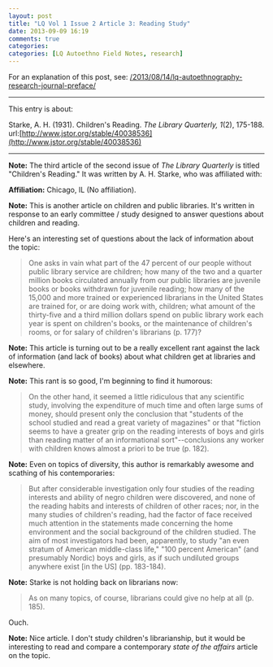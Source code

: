```yaml
---
layout: post
title: "LQ Vol 1 Issue 2 Article 3: Reading Study"
date: 2013-09-09 16:19
comments: true
categories: 
categories: [LQ Autoethno Field Notes, research]
---
```


For an explanation of this post, see:
[/2013/08/14/lq-autoethnography-research-journal-preface/](/2013/08/14/lq-autoethnography-research-journal-preface/)

---

This entry is about:

Starke, A. H. (1931). Children's Reading. *The
Library Quarterly, 1*(2), 175-188.
url:[http://www.jstor.org/stable/40038536](http://www.jstor.org/stable/40038536)

---

**Note:** The third article of the second issue of *The Library
Quarterly* is titled "Children's Reading." It was written by A.
H. Starke, who was affiliated with:

**Affiliation:** Chicago, IL (No affiliation).

**Note:** This is another article on children and public
libraries. It's written in response to an early committee / study
designed to answer questions about children and reading.

Here's an interesting set of questions about the lack of
information about the topic:

> One asks in vain what part of the 47 percent of our people
> without public library service are children; how many of the two
> and a quarter million books circulated annually from our public
> libraries are juvenile books or books withdrawn for juvenile
> reading; how many of the 15,000 and more trained or experienced
> librarians in the United States are trained for, or are doing
> work with, children; what amount of the thirty-five and a third
> million dollars spend on public library work each year is spent
> on children's books, or the maintenance of children's rooms, or
> for salary of children's librarians (p. 177)?

**Note:** This article is turning out to be a really excellent
rant against the lack of information (and lack of books) about
what children get at libraries and elsewhere. 

**Note:** This rant is so good, I'm beginning to find it humorous:

> On the other hand, it seemed a little ridiculous that any
> scientific study, involving the expenditure of much time and
> often large sums of money, should present only the conclusion
> that "students of the school studied and read a great variety of
> magazines" or that "fiction seems to have a greater grip on the
> reading interests of boys and girls than reading matter of an
> informational sort"--conclusions any worker with children knows
> almost a priori to be true (p. 182).

**Note:** Even on topics of diversity, this author is remarkably
awesome and scathing of his contemporaries:

> But after considerable investigation only four studies of the
> reading interests and ability of negro children were discovered,
> and none of the reading habits and interests of children of
> other races; nor, in the many studies of children's reading, had
> the factor of face received much attention in the statements
> made concerning the home environment and the social background
> of the children studied. The aim of most investigators had been,
> apparently, to study "an even stratum of American middle-class
> life," "100 percent American" (and presumably Nordic) boys and
> girls, as if such undiluted groups anywhere exist [in the US]
> (pp. 183-184).

**Note:** Starke is not holding back on librarians now:

> As on many topics, of course, librarians could give no help at
> all (p. 185).

Ouch.

**Note:** Nice article. I don't study children's librarianship,
but it would be interesting to read and compare a contemporary
*state of the affairs* article on the topic.
